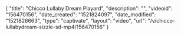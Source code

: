 {
    "title": "Chicco Lullaby Dream Playard",
    "description": "",
    "videoid": "156470156",
    "date_created": "1521824097",
    "date_modified": "1521826663",
    "type": "captivate",
    "layout": "video",
    "url": "\/v\/chicco-lullabydream-sizzle-sd-mp4\/156470156"
}